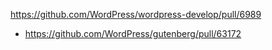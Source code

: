 https://github.com/WordPress/wordpress-develop/pull/6989

* https://github.com/WordPress/gutenberg/pull/63172
